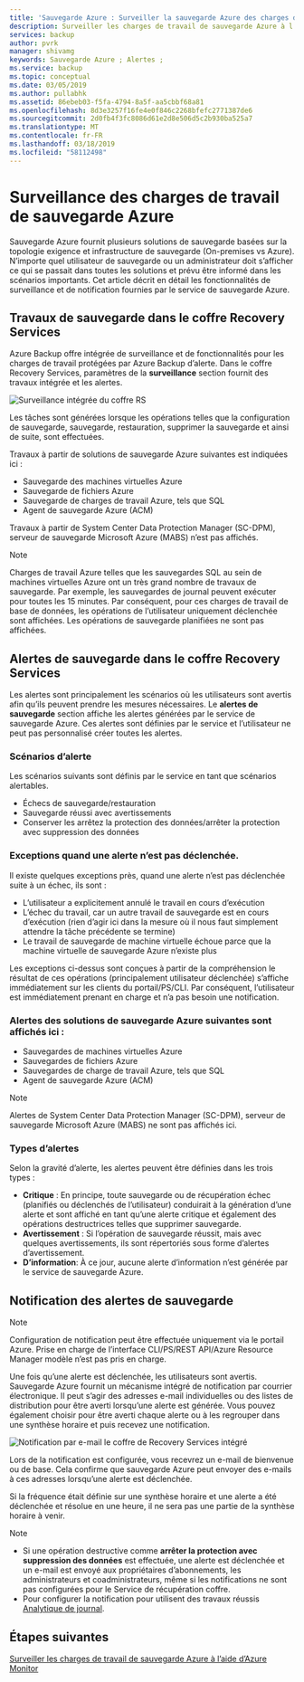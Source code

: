 ```yaml
---
title: 'Sauvegarde Azure : Surveiller la sauvegarde Azure des charges de travail protégées'
description: Surveiller les charges de travail de sauvegarde Azure à l’aide du portail Azure
services: backup
author: pvrk
manager: shivamg
keywords: Sauvegarde Azure ; Alertes ;
ms.service: backup
ms.topic: conceptual
ms.date: 03/05/2019
ms.author: pullabhk
ms.assetid: 86ebeb03-f5fa-4794-8a5f-aa5cbbf68a81
ms.openlocfilehash: 8d3e3257f16fe4e0f846c2268bfefc2771387de6
ms.sourcegitcommit: 2d0fb4f3fc8086d61e2d8e506d5c2b930ba525a7
ms.translationtype: MT
ms.contentlocale: fr-FR
ms.lasthandoff: 03/18/2019
ms.locfileid: "58112498"
---
```

# <a name="monitoring-azure-backup-workloads"></a>Surveillance des charges de travail de sauvegarde Azure

Sauvegarde Azure fournit plusieurs solutions de sauvegarde basées sur la topologie exigence et infrastructure de sauvegarde (On-premises vs Azure). N’importe quel utilisateur de sauvegarde ou un administrateur doit s’afficher ce qui se passait dans toutes les solutions et prévu être informé dans les scénarios importants. Cet article décrit en détail les fonctionnalités de surveillance et de notification fournies par le service de sauvegarde Azure.

## <a name="backup-jobs-in-recovery-services-vault"></a>Travaux de sauvegarde dans le coffre Recovery Services

Azure Backup offre intégrée de surveillance et de fonctionnalités pour les charges de travail protégées par Azure Backup d’alerte. Dans le coffre Recovery Services, paramètres de la **surveillance** section fournit des travaux intégrée et les alertes.

![Surveillance intégrée du coffre RS](media/backup-azure-monitoring-laworkspace/rs-vault-inbuiltmonitoring.png)

Les tâches sont générées lorsque les opérations telles que la configuration de sauvegarde, sauvegarde, restauration, supprimer la sauvegarde et ainsi de suite, sont effectuées.

Travaux à partir de solutions de sauvegarde Azure suivantes est indiquées ici :

  - Sauvegarde des machines virtuelles Azure
  - Sauvegarde de fichiers Azure
  - Sauvegarde de charges de travail Azure, tels que SQL
  - Agent de sauvegarde Azure (ACM)

Travaux à partir de System Center Data Protection Manager (SC-DPM), serveur de sauvegarde Microsoft Azure (MABS) n’est pas affichés.

> [!NOTE]
> Charges de travail Azure telles que les sauvegardes SQL au sein de machines virtuelles Azure ont un très grand nombre de travaux de sauvegarde. Par exemple, les sauvegardes de journal peuvent exécuter pour toutes les 15 minutes. Par conséquent, pour ces charges de travail de base de données, les opérations de l’utilisateur uniquement déclenchée sont affichées. Les opérations de sauvegarde planifiées ne sont pas affichées.

## <a name="backup-alerts-in-recovery-services-vault"></a>Alertes de sauvegarde dans le coffre Recovery Services

Les alertes sont principalement les scénarios où les utilisateurs sont avertis afin qu’ils peuvent prendre les mesures nécessaires. Le **alertes de sauvegarde** section affiche les alertes générées par le service de sauvegarde Azure. Ces alertes sont définies par le service et l’utilisateur ne peut pas personnalisé créer toutes les alertes.

### <a name="alert-scenarios"></a>Scénarios d’alerte
Les scénarios suivants sont définis par le service en tant que scénarios alertables.

  - Échecs de sauvegarde/restauration
  - Sauvegarde réussi avec avertissements
  - Conserver les arrêtez la protection des données/arrêter la protection avec suppression des données

### <a name="exceptions-when-an-alert-is-not-raised"></a>Exceptions quand une alerte n’est pas déclenchée.
Il existe quelques exceptions près, quand une alerte n’est pas déclenchée suite à un échec, ils sont :

  - L’utilisateur a explicitement annulé le travail en cours d’exécution
  - L’échec du travail, car un autre travail de sauvegarde est en cours d’exécution (rien d’agir ici dans la mesure où il nous faut simplement attendre la tâche précédente se termine)
  - Le travail de sauvegarde de machine virtuelle échoue parce que la machine virtuelle de sauvegarde Azure n’existe plus

Les exceptions ci-dessus sont conçues à partir de la compréhension le résultat de ces opérations (principalement utilisateur déclenchée) s’affiche immédiatement sur les clients du portail/PS/CLI. Par conséquent, l’utilisateur est immédiatement prenant en charge et n’a pas besoin une notification.

### <a name="alerts-from-the-following-azure-backup-solutions-are-shown-here"></a>Alertes des solutions de sauvegarde Azure suivantes sont affichés ici :

  - Sauvegardes de machines virtuelles Azure
  - Sauvegardes de fichiers Azure
  - Sauvegardes de charge de travail Azure, tels que SQL
  - Agent de sauvegarde Azure (ACM)

> [!NOTE]
> Alertes de System Center Data Protection Manager (SC-DPM), serveur de sauvegarde Microsoft Azure (MABS) ne sont pas affichés ici.

### <a name="alert-types"></a>Types d’alertes
Selon la gravité d’alerte, les alertes peuvent être définies dans les trois types :

  - **Critique** : En principe, toute sauvegarde ou de récupération échec (planifiés ou déclenchés de l’utilisateur) conduirait à la génération d’une alerte et sont affiché en tant qu’une alerte critique et également des opérations destructrices telles que supprimer sauvegarde.
  - **Avertissement** : Si l’opération de sauvegarde réussit, mais avec quelques avertissements, ils sont répertoriés sous forme d’alertes d’avertissement.
  - **D’information**: À ce jour, aucune alerte d’information n’est générée par le service de sauvegarde Azure.

## <a name="notification-for-backup-alerts"></a>Notification des alertes de sauvegarde

> [!NOTE]
> Configuration de notification peut être effectuée uniquement via le portail Azure. Prise en charge de l’interface CLI/PS/REST API/Azure Resource Manager modèle n’est pas pris en charge.

Une fois qu’une alerte est déclenchée, les utilisateurs sont avertis. Sauvegarde Azure fournit un mécanisme intégré de notification par courrier électronique. Il peut s’agir des adresses e-mail individuelles ou des listes de distribution pour être averti lorsqu’une alerte est générée. Vous pouvez également choisir pour être averti chaque alerte ou à les regrouper dans une synthèse horaire et puis recevez une notification.

![Notification par e-mail le coffre de Recovery Services intégré](media/backup-azure-monitoring-laworkspace/rs-vault-inbuiltnotification.png)

Lors de la notification est configurée, vous recevrez un e-mail de bienvenue ou de base. Cela confirme que sauvegarde Azure peut envoyer des e-mails à ces adresses lorsqu’une alerte est déclenchée.<br>

Si la fréquence était définie sur une synthèse horaire et une alerte a été déclenchée et résolue en une heure, il ne sera pas une partie de la synthèse horaire à venir.

> [!NOTE]
> 
> * Si une opération destructive comme **arrêter la protection avec suppression des données** est effectuée, une alerte est déclenchée et un e-mail est envoyé aux propriétaires d’abonnements, les administrateurs et coadministrateurs, même si les notifications ne sont pas configurées pour le Service de récupération coffre.
> * Pour configurer la notification pour utilisent des travaux réussis [Analytique de journal](backup-azure-monitoring-use-azuremonitor.md#using-log-analytics-workspace).

## <a name="next-steps"></a>Étapes suivantes

[Surveiller les charges de travail de sauvegarde Azure à l’aide d’Azure Monitor](backup-azure-monitoring-use-azuremonitor.md)
